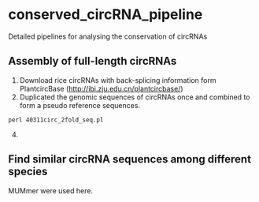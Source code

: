 # conserved_circRNA_pipeline
Detailed pipelines for analysing the conservation of circRNAs

## Assembly of full-length circRNAs
1. Download rice circRNAs with back-splicing information form PlantcircBase (http://ibi.zju.edu.cn/plantcircbase/)
2. Duplicated the genomic sequences of circRNAs once and combined to form a pseudo reference sequences.
```
perl 40311circ_2fold_seq.pl
```
4. 

## Find similar circRNA sequences among different species
MUMmer were used here.


